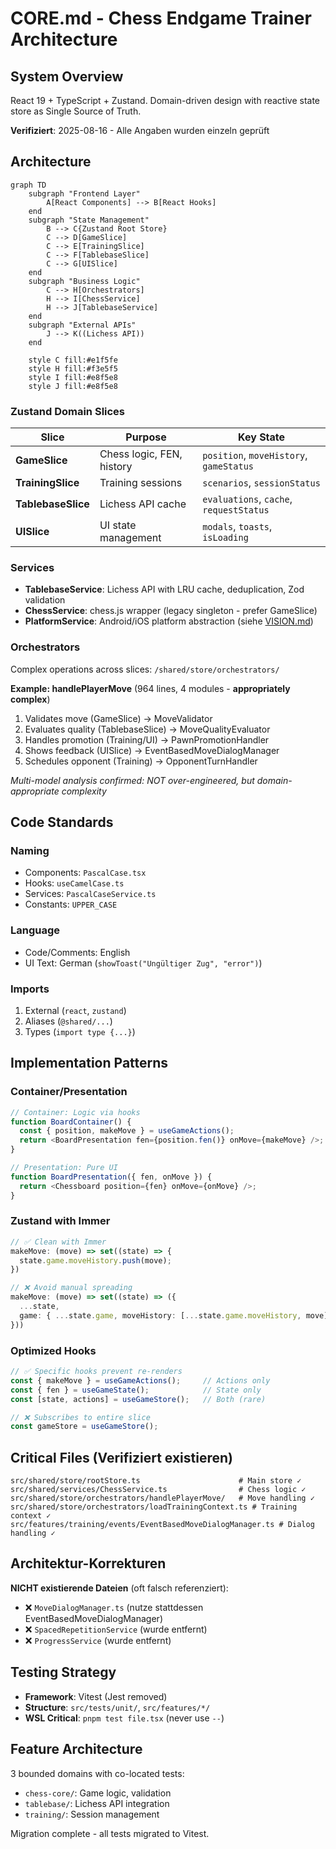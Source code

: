 # CORE.md - Chess Endgame Trainer Architecture

## System Overview

React 19 + TypeScript + Zustand. Domain-driven design with reactive state store as Single Source of Truth.

**Verifiziert**: 2025-08-16 - Alle Angaben wurden einzeln geprüft

## Architecture

```mermaid
graph TD
    subgraph "Frontend Layer"
        A[React Components] --> B[React Hooks]
    end
    subgraph "State Management"
        B --> C{Zustand Root Store}
        C --> D[GameSlice]
        C --> E[TrainingSlice]
        C --> F[TablebaseSlice]
        C --> G[UISlice]
    end
    subgraph "Business Logic"
        C --> H[Orchestrators]
        H --> I[ChessService]
        H --> J[TablebaseService]
    end
    subgraph "External APIs"
        J --> K((Lichess API))
    end

    style C fill:#e1f5fe
    style H fill:#f3e5f5
    style I fill:#e8f5e8
    style J fill:#e8f5e8
```

### Zustand Domain Slices

| Slice | Purpose | Key State |
|-------|---------|-----------|
| **GameSlice** | Chess logic, FEN, history | `position`, `moveHistory`, `gameStatus` |
| **TrainingSlice** | Training sessions | `scenarios`, `sessionStatus` |
| **TablebaseSlice** | Lichess API cache | `evaluations`, `cache`, `requestStatus` |
| **UISlice** | UI state management | `modals`, `toasts`, `isLoading` |

### Services

- **TablebaseService**: Lichess API with LRU cache, deduplication, Zod validation
- **ChessService**: chess.js wrapper (legacy singleton - prefer GameSlice)
- **PlatformService**: Android/iOS platform abstraction (siehe [VISION.md](./VISION.md))

### Orchestrators

Complex operations across slices: `/shared/store/orchestrators/`

**Example: handlePlayerMove** (964 lines, 4 modules - **appropriately complex**)
1. Validates move (GameSlice) → MoveValidator
2. Evaluates quality (TablebaseSlice) → MoveQualityEvaluator  
3. Handles promotion (Training/UI) → PawnPromotionHandler
4. Shows feedback (UISlice) → EventBasedMoveDialogManager
5. Schedules opponent (Training) → OpponentTurnHandler

*Multi-model analysis confirmed: NOT over-engineered, but domain-appropriate complexity*

## Code Standards

### Naming
- Components: `PascalCase.tsx`
- Hooks: `useCamelCase.ts`
- Services: `PascalCaseService.ts`
- Constants: `UPPER_CASE`

### Language
- Code/Comments: English
- UI Text: German (`showToast("Ungültiger Zug", "error")`)

### Imports
1. External (`react`, `zustand`)
2. Aliases (`@shared/...`)
3. Types (`import type {...}`)

## Implementation Patterns

### Container/Presentation

```typescript
// Container: Logic via hooks
function BoardContainer() {
  const { position, makeMove } = useGameActions();
  return <BoardPresentation fen={position.fen()} onMove={makeMove} />;
}

// Presentation: Pure UI
function BoardPresentation({ fen, onMove }) {
  return <Chessboard position={fen} onMove={onMove} />;
}
```

### Zustand with Immer

```typescript
// ✅ Clean with Immer
makeMove: (move) => set((state) => {
  state.game.moveHistory.push(move);
})

// ❌ Avoid manual spreading
makeMove: (move) => set((state) => ({
  ...state,
  game: { ...state.game, moveHistory: [...state.game.moveHistory, move] }
}))
```

### Optimized Hooks

```typescript
// ✅ Specific hooks prevent re-renders
const { makeMove } = useGameActions();     // Actions only
const { fen } = useGameState();            // State only
const [state, actions] = useGameStore();   // Both (rare)

// ❌ Subscribes to entire slice
const gameStore = useGameStore();
```

## Critical Files (Verifiziert existieren)

```
src/shared/store/rootStore.ts                      # Main store ✓
src/shared/services/ChessService.ts                # Chess logic ✓
src/shared/store/orchestrators/handlePlayerMove/   # Move handling ✓
src/shared/store/orchestrators/loadTrainingContext.ts # Training context ✓
src/features/training/events/EventBasedMoveDialogManager.ts # Dialog handling ✓
```

## Architektur-Korrekturen

**NICHT existierende Dateien** (oft falsch referenziert):
- ❌ `MoveDialogManager.ts` (nutze stattdessen EventBasedMoveDialogManager)
- ❌ `SpacedRepetitionService` (wurde entfernt)
- ❌ `ProgressService` (wurde entfernt)

## Testing Strategy

- **Framework**: Vitest (Jest removed)
- **Structure**: `src/tests/unit/`, `src/features/*/`
- **WSL Critical**: `pnpm test file.tsx` (never use `--`)

## Feature Architecture

3 bounded domains with co-located tests:
- `chess-core/`: Game logic, validation
- `tablebase/`: Lichess API integration  
- `training/`: Session management

Migration complete - all tests migrated to Vitest.